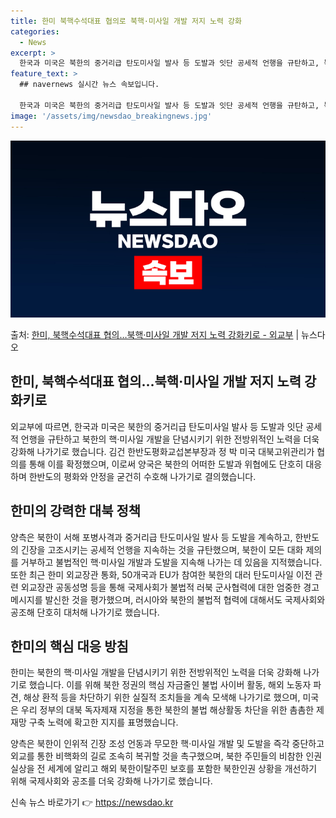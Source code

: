 ```yaml
---
title: 한미 북핵수석대표 협의로 북핵·미사일 개발 저지 노력 강화
categories:
  - News
excerpt: >
  한국과 미국은 북한의 중거리급 탄도미사일 발사 등 도발과 잇단 공세적 언행을 규탄하고, 북한의 핵미사일 개발…
feature_text: >
  ## navernews 실시간 뉴스 속보입니다.

  한국과 미국은 북한의 중거리급 탄도미사일 발사 등 도발과 잇단 공세적 언행을 규탄하고, 북한의 핵미사일 개발…
image: '/assets/img/newsdao_breakingnews.jpg'
---
```


![뉴스다오 속보](/assets/img/newsdao_breakingnews.jpg)

<p>출처: <a href="https://newsdao.kr/3045" rel="dofollow">한미, 북핵수석대표 협의…북핵·미사일 개발 저지 노력 강화키로 - 외교부</a> | 뉴스다오</p>

<h2 data-ke-size="size26">한미, 북핵수석대표 협의…북핵·미사일 개발 저지 노력 강화키로</h2>
외교부에 따르면, 한국과 미국은 북한의 중거리급 탄도미사일 발사 등 도발과 잇단 공세적 언행을 규탄하고 북한의 핵·미사일 개발을 단념시키기 위한 전방위적인 노력을 더욱 강화해 나가기로 했습니다. 김건 한반도평화교섭본부장과 정 박 미국 대북고위관리가 협의를 통해 이를 확정했으며, 이로써 양국은 북한의 어떠한 도발과 위협에도 단호히 대응하며 한반도의 평화와 안정을 굳건히 수호해 나가기로 결의했습니다.

<p data-ke-size="size16"></p>

<h2 data-ke-size="size24">한미의 강력한 대북 정책</h2>
양측은 북한이 서해 포병사격과 중거리급 탄도미사일 발사 등 도발을 계속하고, 한반도의 긴장을 고조시키는 공세적 언행을 지속하는 것을 규탄했으며, 북한이 모든 대화 제의를 거부하고 불법적인 핵·미사일 개발과 도발을 지속해 나가는 데 있음을 지적했습니다. 또한 최근 한미 외교장관 통화, 50개국과 EU가 참여한 북한의 대러 탄도미사일 이전 관련 외교장관 공동성명 등을 통해 국제사회가 불법적 러북 군사협력에 대한 엄중한 경고 메시지를 발신한 것을 평가했으며, 러시아와 북한의 불법적 협력에 대해서도 국제사회와 공조해 단호히 대처해 나가기로 했습니다.

<p data-ke-size="size16"></p>

<h2 data-ke-size="size24">한미의 핵심 대응 방침</h2>
한미는 북한의 핵·미사일 개발을 단념시키기 위한 전방위적인 노력을 더욱 강화해 나가기로 했습니다. 이를 위해 북한 정권의 핵심 자금줄인 불법 사이버 활동, 해외 노동자 파견, 해상 환적 등을 차단하기 위한 실질적 조치들을 계속 모색해 나가기로 했으며, 미국은 우리 정부의 대북 독자제재 지정을 통한 북한의 불법 해상활동 차단을 위한 촘촘한 제재망 구축 노력에 확고한 지지를 표명했습니다.

<p data-ke-size="size16"></p>

양측은 북한이 인위적 긴장 조성 언동과 무모한 핵·미사일 개발 및 도발을 즉각 중단하고 외교를 통한 비핵화의 길로 조속히 복귀할 것을 촉구했으며, 북한 주민들의 비참한 인권 실상을 전 세계에 알리고 해외 북한이탈주민 보호를 포함한 북한인권 상황을 개선하기 위해 국제사회와 공조를 더욱 강화해 나가기로 했습니다. 

신속 뉴스 바로가기 👉 <a href="https://newsdao.kr" rel="dofollow">https://newsdao.kr</a>


